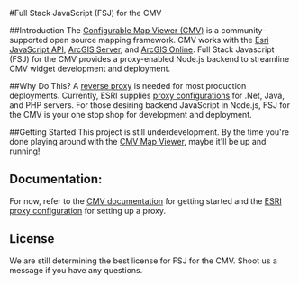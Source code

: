 #Full Stack JavaScript (FSJ) for the CMV

##Introduction
The [Configurable Map Viewer (CMV)](http://cmv.io/) is a community-supported open source mapping framework. CMV works with the [Esri JavaScript API](http://docs.cmv.io/en/latest/developers.arcgis.com/javascript/jsapi/), [ArcGIS Server](http://www.esri.com/software/arcgis/arcgisserver), and [ArcGIS Online](https://arcgis.com/). Full Stack Javascript (FSJ) for the CMV provides a proxy-enabled Node.js backend to streamline CMV widget development and deployment.

##Why Do This?
A [reverse proxy](https://developers.arcgis.com/javascript/jshelp/ags_proxy.html) is needed for most production deployments. Currently, ESRI supplies [proxy configurations](https://github.com/Esri/resource-proxy) for .Net, Java, and PHP servers. For those desiring backend JavaScript in Node.js, FSJ for the CMV is your one stop shop for development and deployment.

##Getting Started
This project is still underdevelopment. By the time you're done playing around with the [CMV Map Viewer](http://demo.cmv.io/viewer/), maybe it'll be up and running!

## Documentation:
For now, refer to the [CMV documentation](http://docs.cmv.io/) for getting started and the [ESRI proxy configuration](https://github.com/Esri/resource-proxy) for setting up a proxy.

## License
We are still determining the best license for FSJ for the CMV. Shoot us a message if you have any questions.
